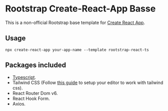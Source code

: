 # Rootstrap Create-React-App Basse

This is a non-official Rootstrap base template for [Create React App](https://github.com/facebook/create-react-app).

## Usage

```
npx create-react-app your-app-name --template rootstrap-react-ts
```

## Packages included

- [Typescript](https://www.typescriptlang.org/).
- Tailwind CSS (Follow [this guide](https://tailwindcss.com/docs/editor-setup) to setup your editor to work with tailwind css).
- React Router Dom v6.
- React Hook Form.
- Axios.
